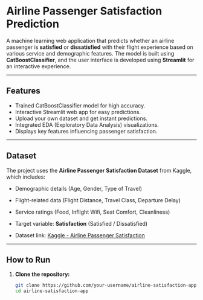 #  Airline Passenger Satisfaction Prediction 

A machine learning web application that predicts whether an airline passenger is **satisfied** or **dissatisfied** with their flight experience based on various service and demographic features.
The model is built using **CatBoostClassifier**, and the user interface is developed using **Streamlit** for an interactive experience.

-----------------------

## Features

-  Trained CatBoostClassifier model for high accuracy.
-  Interactive Streamlit web app for easy predictions.
-  Upload your own dataset and get instant predictions.
-  Integrated EDA (Exploratory Data Analysis) visualizations.
-  Displays key features influencing passenger satisfaction.

------------

## Dataset

The project uses the **Airline Passenger Satisfaction Dataset** from Kaggle, which includes:

- Demographic details (Age, Gender, Type of Travel)
- Flight-related data (Flight Distance, Travel Class, Departure Delay)
- Service ratings (Food, Inflight Wifi, Seat Comfort, Cleanliness)
- Target variable: **Satisfaction** (Satisfied / Dissatisfied)

- Dataset link: [Kaggle - Airline Passenger Satisfaction](https://www.kaggle.com/datasets/teejmahal20/airline-passenger-satisfaction)

--------------

##  How to Run

1. **Clone the repository:**
   ```bash
   git clone https://github.com/your-username/airline-satisfaction-app.git
   cd airline-satisfaction-app

